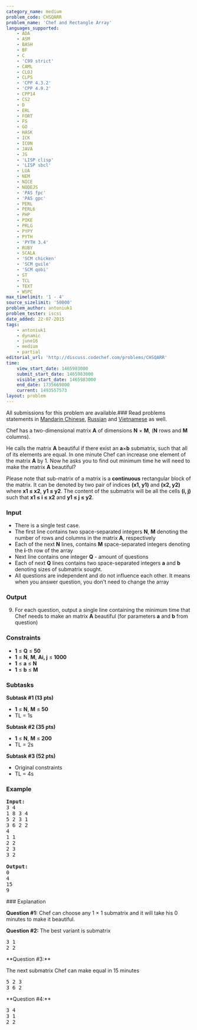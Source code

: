 ```yaml
---
category_name: medium
problem_code: CHSQARR
problem_name: 'Chef and Rectangle Array'
languages_supported:
    - ADA
    - ASM
    - BASH
    - BF
    - C
    - 'C99 strict'
    - CAML
    - CLOJ
    - CLPS
    - 'CPP 4.3.2'
    - 'CPP 4.9.2'
    - CPP14
    - CS2
    - D
    - ERL
    - FORT
    - FS
    - GO
    - HASK
    - ICK
    - ICON
    - JAVA
    - JS
    - 'LISP clisp'
    - 'LISP sbcl'
    - LUA
    - NEM
    - NICE
    - NODEJS
    - 'PAS fpc'
    - 'PAS gpc'
    - PERL
    - PERL6
    - PHP
    - PIKE
    - PRLG
    - PYPY
    - PYTH
    - 'PYTH 3.4'
    - RUBY
    - SCALA
    - 'SCM chicken'
    - 'SCM guile'
    - 'SCM qobi'
    - ST
    - TCL
    - TEXT
    - WSPC
max_timelimit: '1 - 4'
source_sizelimit: '50000'
problem_author: antoniuk1
problem_tester: iscsi
date_added: 22-07-2015
tags:
    - antoniuk1
    - dynamic
    - june16
    - medium
    - partial
editorial_url: 'http://discuss.codechef.com/problems/CHSQARR'
time:
    view_start_date: 1465983000
    submit_start_date: 1465983000
    visible_start_date: 1465983000
    end_date: 1735669800
    current: 1493557573
layout: problem
---
```

All submissions for this problem are available.###  Read problems statements in [Mandarin Chinese](http://www.codechef.com/download/translated/JUNE16/mandarin/CHSQARR.pdf), [Russian](http://www.codechef.com/download/translated/JUNE16/russian/CHSQARR.pdf) and [Vietnamese](http://www.codechef.com/download/translated/JUNE16/vietnamese/CHSQARR.pdf) as well.

Chef has a two-dimensional matrix **A** of dimensions **N** × **M**, (**N** rows and **M** columns).

He calls the matrix **A** beautiful if there exist an **a**×**b** submatrix, such that all of its elements are equal. In one minute Chef can increase one element of the matrix **A** by 1. Now he asks you to find out minimum time he will need to make the matrix **A** beautiful?

Please note that sub-matrix of a matrix is a **continuous** rectangular block of the matrix. It can be denoted by two pair of indices **(x1, y1)** and **(x2, y2)** where **x1 ≤ x2**, **y1 ≤ y2**. The content of the submatrix will be all the cells **(i, j)** such that **x1 ≤ i ≤ x2** and **y1 ≤ j ≤ y2**.

### Input

- There is a single test case.
- The first line contains two space-separated integers **N**, **M** denoting the number of rows and columns in the matrix **A**, respectively
- Each of the next **N** lines, contains **M** space-separated integers denoting the **i**-th row of the array
- Next line contains one integer **Q** - amount of questions
- Each of next **Q** lines contains two space-separated integers **a** and **b** denoting sizes of submatrix sought.
- All questions are independent and do not influence each other. It means when you answer question, you don't need to change the array

### Output

9. For each question, output a single line containing the minimum time that Chef needs to make an matrix **A** beautiful (for parameters **a** and **b** from question)
### Constraints

- **1** ≤ **Q** ≤ **50**
- **1** ≤ **N**, **M**, **Ai, j** ≤ **1000**
- **1** ≤ **a** ≤ **N**
- **1** ≤ **b** ≤ **M**

### Subtasks

**Subtask #1 (13 pts)**

- **1** ≤ **N**, **M** ≤ **50**
- TL = 1s

**Subtask #2 (35 pts)**

- **1** ≤ **N**, **M** ≤ **200**
- TL = 2s

**Subtask #3 (52 pts)**

- Original constraints
- TL = 4s

### Example

<pre><b>Input:</b>
3 4
1 8 3 4
5 2 3 1
3 6 2 2
4
1 1
2 2
2 3
3 2

<b>Output:</b>
0
4
15
9
</pre>### Explanation

**Question #1:**
Chef can choose any 1 × 1 submatrix and it will take his 0 minutes to make it beautiful.

**Question #2:**
The best variant is submatrix

<pre>
3 1
2 2
</pre>**Question #3:**
The next submatrix Chef can make equal in 15 minutes

<pre>
5 2 3
3 6 2
</pre>**Question #4:**

<pre>
3 4
3 1
2 2
</pre>